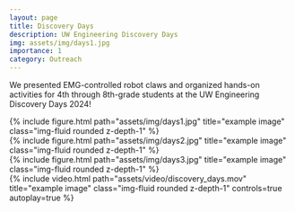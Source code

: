 ```yaml
---
layout: page
title: Discovery Days
description: UW Engineering Discovery Days
img: assets/img/days1.jpg
importance: 1
category: Outreach
---
```

We presented EMG-controlled robot claws and organized hands-on activities for 4th through 8th-grade students at the UW Engineering Discovery Days 2024!

<div class="row">
    <div class="col-sm mt-3 mt-md-0">
        {% include figure.html path="assets/img/days1.jpg" title="example image" class="img-fluid rounded z-depth-1" %}
    </div>
    <div class="col-sm mt-3 mt-md-0">
        {% include figure.html path="assets/img/days2.jpg" title="example image" class="img-fluid rounded z-depth-1" %}
    </div>
    <div class="col-sm mt-3 mt-md-0">
        {% include figure.html path="assets/img/days3.jpg" title="example image" class="img-fluid rounded z-depth-1" %}
    </div>
</div>



<div class="row">
    <div class="col-sm mt-3 mt-md-0">
        {% include video.html path="assets/video/discovery_days.mov" title="example image" class="img-fluid rounded z-depth-1" controls=true autoplay=true %}
    </div>
</div>